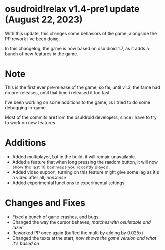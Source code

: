 # osudroid!relax v1.4-pre1 update (August 22, 2023)

With this update, this changes some behaviors of the game, alongside the PP rework i've been doing.

In this changelog, the game is now based on osu!droid 1.7, as it adds a bunch of new features to the game.

# Note
This is the first ever pre-release of the game, so far, until v1.3, the fame had no pre-releases, until that time i released it too fast.

I've been working on some additions to the game, as i tried to do some debugging in-game.

Most of the commits are from the osu!droid developers, since i have to try to work on new features.

# Additions

- Added multiplayer, but in the build, it will remain unavailable.
- Added a feature that when long pressing the random button, it will now show the last 10 beatmaps you recently played.
- Added video support, turning on this feature might give some lag as it's a video after all, *nonsense*
- Added experimental functions to experimental settings

# Changes and Fixes
- Fixed a bunch of game crashes, and bugs.
- Changed the way the cursor behaves, *matches with osu!stable and lazer*
- Reworked PP once again (buffed the multi by adding by 0.025x)
- Changed the texts at the start, *now shows the game version and what it's based on*
